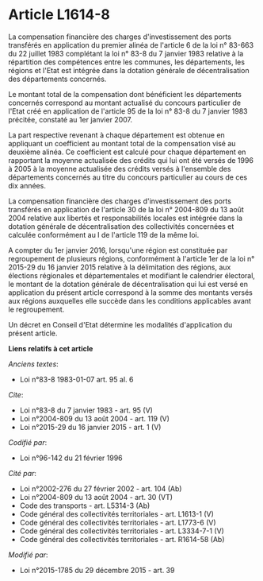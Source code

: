# Article L1614-8

La compensation financière des charges d'investissement des ports transférés en application du premier alinéa de l'article 6
de la loi n° 83-663 du 22 juillet 1983 complétant la loi n° 83-8 du 7 janvier 1983 relative à la répartition des compétences
entre les communes, les départements, les régions et l'Etat est intégrée dans la dotation générale de décentralisation des
départements concernés. 

Le montant total de la compensation dont bénéficient les départements concernés correspond au montant actualisé du concours
particulier de l'Etat créé en application de l'article 95 de la loi n° 83-8 du 7 janvier 1983 précitée, constaté au 1er
janvier 2007. 

La part respective revenant à chaque département est obtenue en appliquant un coefficient au montant total de la compensation
visé au deuxième alinéa. Ce coefficient est calculé pour chaque département en rapportant la moyenne actualisée des crédits
qui lui ont été versés de 1996 à 2005 à la moyenne actualisée des crédits versés à l'ensemble des départements concernés au
titre du concours particulier au cours de ces dix années. 

La compensation financière des charges d'investissement des ports transférés en application de l'article 30 de la loi n°
2004-809 du 13 août 2004 relative aux libertés et responsabilités locales est intégrée dans la dotation générale de
décentralisation des collectivités concernées et calculée conformément au I de l'article 119 de la même loi. 

A compter du 1er janvier 2016, lorsqu'une région est constituée par regroupement de plusieurs régions, conformément à
l'article 1er de la loi n° 2015-29 du 16 janvier 2015 relative à la délimitation des régions, aux élections régionales et
départementales et modifiant le calendrier électoral, le montant de la dotation générale de décentralisation qui lui est
versé en application du présent article correspond à la somme des montants versés aux régions auxquelles elle succède dans
les conditions applicables avant le regroupement. 

Un décret en Conseil d'Etat détermine les modalités d'application du présent article.

**Liens relatifs à cet article**

_Anciens textes_:

  - Loi n°83-8 1983-01-07 art. 95 al. 6

_Cite_:

  - Loi n°83-8 du 7 janvier 1983 - art. 95 (V)
  - Loi n°2004-809 du 13 août 2004 - art. 119 (V)
  - Loi n°2015-29 du 16 janvier 2015 - art. 1 (V)

_Codifié par_:

  - Loi n°96-142 du 21 février 1996

_Cité par_:

  - Loi n°2002-276 du 27 février 2002 - art. 104 (Ab)
  - Loi n°2004-809 du 13 août 2004 - art. 30 (VT)
  - Code des transports - art. L5314-3 (Ab)
  - Code général des collectivités territoriales - art. L1613-1 (V)
  - Code général des collectivités territoriales - art. L1773-6 (V)
  - Code général des collectivités territoriales - art. L3334-7-1 (V)
  - Code général des collectivités territoriales - art. R1614-58 (Ab)

_Modifié par_:

  - Loi n°2015-1785 du 29 décembre 2015 - art. 39
